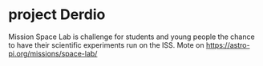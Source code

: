 # project Derdio
Mission Space Lab is challenge for students and young people the chance to have their scientific experiments run on the ISS. Mote on https://astro-pi.org/missions/space-lab/
